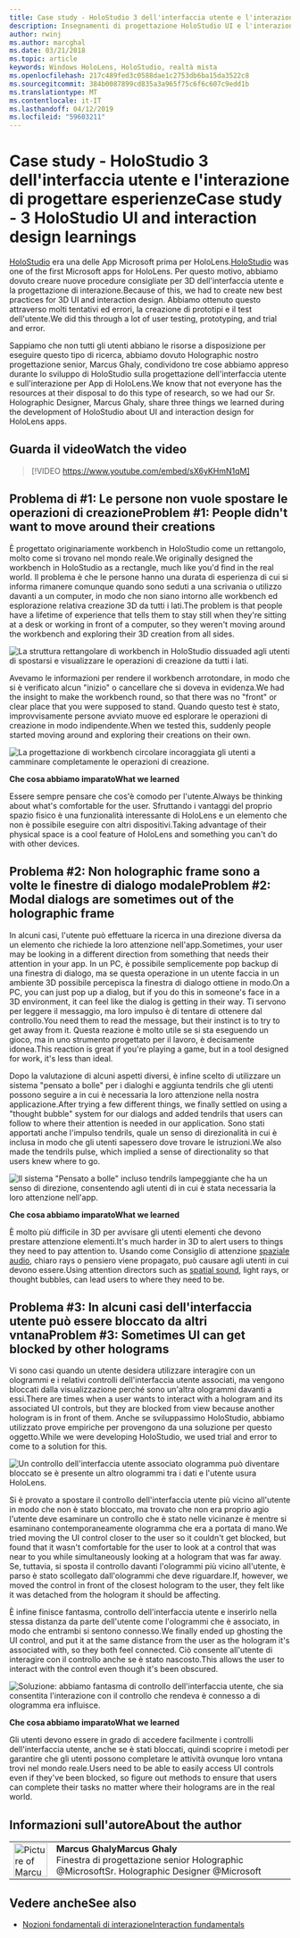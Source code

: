 ```yaml
---
title: Case study - HoloStudio 3 dell'interfaccia utente e l'interazione di progettare esperienze
description: Insegnamenti di progettazione HoloStudio UI e l'interazione
author: rwinj
ms.author: marcghal
ms.date: 03/21/2018
ms.topic: article
keywords: Windows HoloLens, HoloStudio, realtà mista
ms.openlocfilehash: 217c489fed3c0588dae1c2753db6ba15da3522c8
ms.sourcegitcommit: 384b0087899cd835a3a965f75c6f6c607c9edd1b
ms.translationtype: MT
ms.contentlocale: it-IT
ms.lasthandoff: 04/12/2019
ms.locfileid: "59603211"
---
```

# <a name="case-study---3-holostudio-ui-and-interaction-design-learnings"></a><span data-ttu-id="f7b22-104">Case study - HoloStudio 3 dell'interfaccia utente e l'interazione di progettare esperienze</span><span class="sxs-lookup"><span data-stu-id="f7b22-104">Case study - 3 HoloStudio UI and interaction design learnings</span></span>

<span data-ttu-id="f7b22-105">[HoloStudio](https://www.youtube.com/watch?v=BRIJG0x_We8) era una delle App Microsoft prima per HoloLens.</span><span class="sxs-lookup"><span data-stu-id="f7b22-105">[HoloStudio](https://www.youtube.com/watch?v=BRIJG0x_We8) was one of the first Microsoft apps for HoloLens.</span></span> <span data-ttu-id="f7b22-106">Per questo motivo, abbiamo dovuto creare nuove procedure consigliate per 3D dell'interfaccia utente e la progettazione di interazione.</span><span class="sxs-lookup"><span data-stu-id="f7b22-106">Because of this, we had to create new best practices for 3D UI and interaction design.</span></span> <span data-ttu-id="f7b22-107">Abbiamo ottenuto questo attraverso molti tentativi ed errori, la creazione di prototipi e il test dell'utente.</span><span class="sxs-lookup"><span data-stu-id="f7b22-107">We did this through a lot of user testing, prototyping, and trial and error.</span></span>

<span data-ttu-id="f7b22-108">Sappiamo che non tutti gli utenti abbiano le risorse a disposizione per eseguire questo tipo di ricerca, abbiamo dovuto Holographic nostro progettazione senior, Marcus Ghaly, condividono tre cose abbiamo appreso durante lo sviluppo di HoloStudio sulla progettazione dell'interfaccia utente e sull'interazione per App di HoloLens.</span><span class="sxs-lookup"><span data-stu-id="f7b22-108">We know that not everyone has the resources at their disposal to do this type of research, so we had our Sr. Holographic Designer, Marcus Ghaly, share three things we learned during the development of HoloStudio about UI and interaction design for HoloLens apps.</span></span>

## <a name="watch-the-video"></a><span data-ttu-id="f7b22-109">Guarda il video</span><span class="sxs-lookup"><span data-stu-id="f7b22-109">Watch the video</span></span>

>[!VIDEO https://www.youtube.com/embed/sX6yKHmN1qM]

## <a name="problem-1-people-didnt-want-to-move-around-their-creations"></a><span data-ttu-id="f7b22-110">Problema di #1: Le persone non vuole spostare le operazioni di creazione</span><span class="sxs-lookup"><span data-stu-id="f7b22-110">Problem #1: People didn't want to move around their creations</span></span>

<span data-ttu-id="f7b22-111">È progettato originariamente workbench in HoloStudio come un rettangolo, molto come si trovano nel mondo reale.</span><span class="sxs-lookup"><span data-stu-id="f7b22-111">We originally designed the workbench in HoloStudio as a rectangle, much like you'd find in the real world.</span></span> <span data-ttu-id="f7b22-112">Il problema è che le persone hanno una durata di esperienza di cui si informa rimanere comunque quando sono seduti a una scrivania o utilizzo davanti a un computer, in modo che non siano intorno alle workbench ed esplorazione relativa creazione 3D da tutti i lati.</span><span class="sxs-lookup"><span data-stu-id="f7b22-112">The problem is that people have a lifetime of experience that tells them to stay still when they're sitting at a desk or working in front of a computer, so they weren't moving around the workbench and exploring their 3D creation from all sides.</span></span>

![La struttura rettangolare di workbench in HoloStudio dissuaded agli utenti di spostarsi e visualizzare le operazioni di creazione da tutti i lati.](images/rectangular-workbench-500px.jpg)

<span data-ttu-id="f7b22-114">Avevamo le informazioni per rendere il workbench arrotondare, in modo che si è verificato alcun "inizio" o cancellare che si doveva in evidenza.</span><span class="sxs-lookup"><span data-stu-id="f7b22-114">We had the insight to make the workbench round, so that there was no "front" or clear place that you were supposed to stand.</span></span> <span data-ttu-id="f7b22-115">Quando questo test è stato, improvvisamente persone avviato muove ed esplorare le operazioni di creazione in modo indipendente.</span><span class="sxs-lookup"><span data-stu-id="f7b22-115">When we tested this, suddenly people started moving around and exploring their creations on their own.</span></span>

![La progettazione di workbench circolare incoraggiata gli utenti a camminare completamente le operazioni di creazione.](images/circular-workbench-500px.jpg)

<span data-ttu-id="f7b22-117">**Che cosa abbiamo imparato**</span><span class="sxs-lookup"><span data-stu-id="f7b22-117">**What we learned**</span></span>

<span data-ttu-id="f7b22-118">Essere sempre pensare che cos'è comodo per l'utente.</span><span class="sxs-lookup"><span data-stu-id="f7b22-118">Always be thinking about what's comfortable for the user.</span></span> <span data-ttu-id="f7b22-119">Sfruttando i vantaggi del proprio spazio fisico è una funzionalità interessante di HoloLens e un elemento che non è possibile eseguire con altri dispositivi.</span><span class="sxs-lookup"><span data-stu-id="f7b22-119">Taking advantage of their physical space is a cool feature of HoloLens and something you can't do with other devices.</span></span>

## <a name="problem-2-modal-dialogs-are-sometimes-out-of-the-holographic-frame"></a><span data-ttu-id="f7b22-120">Problema #2: Non holographic frame sono a volte le finestre di dialogo modale</span><span class="sxs-lookup"><span data-stu-id="f7b22-120">Problem #2: Modal dialogs are sometimes out of the holographic frame</span></span>

<span data-ttu-id="f7b22-121">In alcuni casi, l'utente può effettuare la ricerca in una direzione diversa da un elemento che richiede la loro attenzione nell'app.</span><span class="sxs-lookup"><span data-stu-id="f7b22-121">Sometimes, your user may be looking in a different direction from something that needs their attention in your app.</span></span> <span data-ttu-id="f7b22-122">In un PC, è possibile semplicemente pop backup di una finestra di dialogo, ma se questa operazione in un utente faccia in un ambiente 3D possibile percepisca la finestra di dialogo ottiene in modo.</span><span class="sxs-lookup"><span data-stu-id="f7b22-122">On a PC, you can just pop up a dialog, but if you do this in someone's face in a 3D environment, it can feel like the dialog is getting in their way.</span></span> <span data-ttu-id="f7b22-123">Ti servono per leggere il messaggio, ma loro impulso è di tentare di ottenere dal controllo.</span><span class="sxs-lookup"><span data-stu-id="f7b22-123">You need them to read the message, but their instinct is to try to get away from it.</span></span> <span data-ttu-id="f7b22-124">Questa reazione è molto utile se si sta eseguendo un gioco, ma in uno strumento progettato per il lavoro, è decisamente idonea.</span><span class="sxs-lookup"><span data-stu-id="f7b22-124">This reaction is great if you're playing a game, but in a tool designed for work, it's less than ideal.</span></span>

<span data-ttu-id="f7b22-125">Dopo la valutazione di alcuni aspetti diversi, è infine scelto di utilizzare un sistema "pensato a bolle" per i dialoghi e aggiunta tendrils che gli utenti possono seguire a in cui è necessaria la loro attenzione nella nostra applicazione.</span><span class="sxs-lookup"><span data-stu-id="f7b22-125">After trying a few different things, we finally settled on using a "thought bubble" system for our dialogs and added tendrils that users can follow to where their attention is needed in our application.</span></span> <span data-ttu-id="f7b22-126">Sono stati apportati anche l'impulso tendrils, quale un senso di direzionalità in cui è inclusa in modo che gli utenti sapessero dove trovare le istruzioni.</span><span class="sxs-lookup"><span data-stu-id="f7b22-126">We also made the tendrils pulse, which implied a sense of directionality so that users knew where to go.</span></span>

![Il sistema "Pensato a bolle" incluso tendrils lampeggiante che ha un senso di direzione, consentendo agli utenti di in cui è stata necessaria la loro attenzione nell'app.](images/thought-bubble-500px.jpg)

<span data-ttu-id="f7b22-128">**Che cosa abbiamo imparato**</span><span class="sxs-lookup"><span data-stu-id="f7b22-128">**What we learned**</span></span>

<span data-ttu-id="f7b22-129">È molto più difficile in 3D per avvisare gli utenti elementi che devono prestare attenzione elementi.</span><span class="sxs-lookup"><span data-stu-id="f7b22-129">It's much harder in 3D to alert users to things they need to pay attention to.</span></span> <span data-ttu-id="f7b22-130">Usando come Consiglio di attenzione [spaziale audio](spatial-sound.md), chiaro rays o pensiero viene propagato, può causare agli utenti in cui devono essere.</span><span class="sxs-lookup"><span data-stu-id="f7b22-130">Using attention directors such as [spatial sound](spatial-sound.md), light rays, or thought bubbles, can lead users to where they need to be.</span></span>

## <a name="problem-3-sometimes-ui-can-get-blocked-by-other-holograms"></a><span data-ttu-id="f7b22-131">Problema #3: In alcuni casi dell'interfaccia utente può essere bloccato da altri vntana</span><span class="sxs-lookup"><span data-stu-id="f7b22-131">Problem #3: Sometimes UI can get blocked by other holograms</span></span>

<span data-ttu-id="f7b22-132">Vi sono casi quando un utente desidera utilizzare interagire con un ologrammi e i relativi controlli dell'interfaccia utente associati, ma vengono bloccati dalla visualizzazione perché sono un'altra ologrammi davanti a essi.</span><span class="sxs-lookup"><span data-stu-id="f7b22-132">There are times when a user wants to interact with a hologram and its associated UI controls, but they are blocked from view because another hologram is in front of them.</span></span> <span data-ttu-id="f7b22-133">Anche se sviluppassimo HoloStudio, abbiamo utilizzato prove empiriche per provengono da una soluzione per questo oggetto.</span><span class="sxs-lookup"><span data-stu-id="f7b22-133">While we were developing HoloStudio, we used trial and error to come to a solution for this.</span></span>

![Un controllo dell'interfaccia utente associato ologramma può diventare bloccato se è presente un altro ologrammi tra i dati e l'utente usura HoloLens.](images/ui-blocked-500px.jpg)

<span data-ttu-id="f7b22-135">Si è provato a spostare il controllo dell'interfaccia utente più vicino all'utente in modo che non è stato bloccato, ma trovato che non era proprio agio l'utente deve esaminare un controllo che è stato nelle vicinanze è mentre si esaminano contemporaneamente ologramma che era a portata di mano.</span><span class="sxs-lookup"><span data-stu-id="f7b22-135">We tried moving the UI control closer to the user so it couldn't get blocked, but found that it wasn't comfortable for the user to look at a control that was near to you while simultaneously looking at a hologram that was far away.</span></span> <span data-ttu-id="f7b22-136">Se, tuttavia, si sposta il controllo davanti l'ologrammi più vicino all'utente, è parso è stato scollegato dall'ologrammi che deve riguardare.</span><span class="sxs-lookup"><span data-stu-id="f7b22-136">If, however, we moved the control in front of the closest hologram to the user, they felt like it was detached from the hologram it should be affecting.</span></span>

<span data-ttu-id="f7b22-137">È infine finisce fantasma, controllo dell'interfaccia utente e inserirlo nella stessa distanza da parte dell'utente come l'ologrammi che è associato, in modo che entrambi si sentono connesso.</span><span class="sxs-lookup"><span data-stu-id="f7b22-137">We finally ended up ghosting the UI control, and put it at the same distance from the user as the hologram it's associated with, so they both feel connected.</span></span> <span data-ttu-id="f7b22-138">Ciò consente all'utente di interagire con il controllo anche se è stato nascosto.</span><span class="sxs-lookup"><span data-stu-id="f7b22-138">This allows the user to interact with the control even though it's been obscured.</span></span>

![Soluzione: abbiamo fantasma di controllo dell'interfaccia utente, che sia consentita l'interazione con il controllo che rendeva è connesso a di ologramma era influisce.](images/ghosting-ui-500px.jpg)

<span data-ttu-id="f7b22-140">**Che cosa abbiamo imparato**</span><span class="sxs-lookup"><span data-stu-id="f7b22-140">**What we learned**</span></span>

<span data-ttu-id="f7b22-141">Gli utenti devono essere in grado di accedere facilmente i controlli dell'interfaccia utente, anche se è stati bloccati, quindi scoprire i metodi per garantire che gli utenti possono completare le attività ovunque loro vntana trovi nel mondo reale.</span><span class="sxs-lookup"><span data-stu-id="f7b22-141">Users need to be able to easily access UI controls even if they've been blocked, so figure out methods to ensure that users can complete their tasks no matter where their holograms are in the real world.</span></span>

## <a name="about-the-author"></a><span data-ttu-id="f7b22-142">Informazioni sull'autore</span><span class="sxs-lookup"><span data-stu-id="f7b22-142">About the author</span></span>

<table style="border-collapse:collapse">
<tr>
<td style="border-style: none" width="60"><img alt="Picture of Marcus Ghaly" width="60" height="60" src="images/marcus-ghaly-200px.jpg"></td>
<td style="border-style: none"><span data-ttu-id="f7b22-143"><b>Marcus Ghaly</b></span><span class="sxs-lookup"><span data-stu-id="f7b22-143"><b>Marcus Ghaly</b></span></span><br><span data-ttu-id="f7b22-144">Finestra di progettazione senior Holographic @Microsoft</span><span class="sxs-lookup"><span data-stu-id="f7b22-144">Sr. Holographic Designer @Microsoft</span></span></td>
</tr>
</table>

## <a name="see-also"></a><span data-ttu-id="f7b22-145">Vedere anche</span><span class="sxs-lookup"><span data-stu-id="f7b22-145">See also</span></span>
* [<span data-ttu-id="f7b22-146">Nozioni fondamentali di interazione</span><span class="sxs-lookup"><span data-stu-id="f7b22-146">Interaction fundamentals</span></span>](interaction-fundamentals.md)

 
